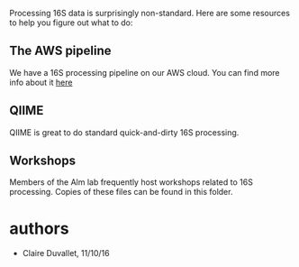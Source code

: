 Processing 16S data is surprisingly non-standard. Here are some
resources to help you figure out what to do:

## The AWS pipeline

We have a 16S processing pipeline on our AWS cloud. You can find more info about it [here](https://github.com/thomasgurry/amplicon_sequencing_pipeline/blob/master/documentation/amplicon_sequencing_processing_pipeline.pdf)


## QIIME

QIIME is great to do standard quick-and-dirty 16S processing.

## Workshops

Members of the Alm lab frequently host workshops related to 16S processing.
Copies of these files can be found in this folder.


# authors
- Claire Duvallet, 11/10/16